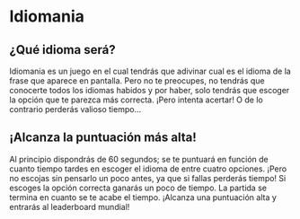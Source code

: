# Idiomania
## ¿Qué idioma será?
Idiomania es un juego en el cual tendrás que adivinar cual es el idioma de la frase que aparece en pantalla. 
Pero no te preocupes, no tendrás que conocerte todos los idiomas habidos y por haber, solo tendrás que escoger la opción que te parezca más correcta.
¡Pero intenta acertar! O de lo contrario perderás valioso tiempo...

## ¡Alcanza la puntuación más alta!
Al principio dispondrás de 60 segundos; se te puntuará en función de cuanto tiempo tardes en escoger el idioma de entre cuatro opciones.
¡Pero no escojas sin pensarlo un poco antes, ya que si fallas perderás tiempo! Si escoges la opción correcta ganarás un poco de tiempo.
La partida se termina en cuanto se te acabe el tiempo. ¡Alcanza una puntuación alta y entrarás al leaderboard mundial!